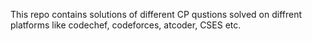 This repo contains solutions of different CP qustions solved on diffrent platforms like codechef,  codeforces, atcoder, CSES etc.

